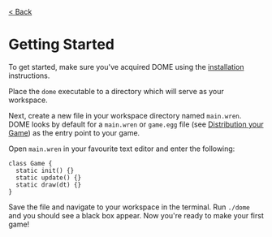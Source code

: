 [< Back](.)

Getting Started
=================

To get started, make sure you've acquired DOME using the [installation](installation) instructions.

Place the `dome` executable to a directory which will serve as your workspace.

Next, create a new file in your workspace directory named `main.wren`. DOME looks by default for a `main.wren` or `game.egg` file (see [Distribution your Game](guides/distribution)) as the entry point to your game.

Open `main.wren` in your favourite text editor and enter the following:

```
class Game {
  static init() {}
  static update() {}
  static draw(dt) {}
}
```

Save the file and navigate to your workspace in the terminal. Run `./dome` and you should see a black box appear.
Now you're ready to make your first game!

